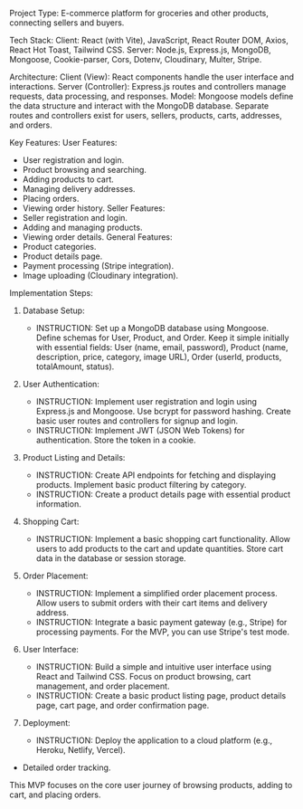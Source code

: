 Project Type: E-commerce platform for groceries and other products, connecting sellers and buyers.

Tech Stack:
Client: React (with Vite), JavaScript, React Router DOM, Axios, React Hot Toast, Tailwind CSS.
Server: Node.js, Express.js, MongoDB, Mongoose, Cookie-parser, Cors, Dotenv, Cloudinary, Multer, Stripe.

Architecture:
Client (View): React components handle the user interface and interactions.
Server (Controller): Express.js routes and controllers manage requests, data processing, and responses.
Model: Mongoose models define the data structure and interact with the MongoDB database.
Separate routes and controllers exist for users, sellers, products, carts, addresses, and orders.

Key Features:
User Features:
- User registration and login.
- Product browsing and searching.
- Adding products to cart.
- Managing delivery addresses.
- Placing orders.
- Viewing order history.
Seller Features:
- Seller registration and login.
- Adding and managing products.
- Viewing order details.
General Features:
- Product categories.
- Product details page.
- Payment processing (Stripe integration).
- Image uploading (Cloudinary integration).

Implementation Steps:

1. Database Setup:
   - INSTRUCTION: Set up a MongoDB database using Mongoose. Define schemas for User, Product, and Order. Keep it simple initially with essential fields: User (name, email, password), Product (name, description, price, category, image URL), Order (userId, products, totalAmount, status).

2. User Authentication:
   - INSTRUCTION: Implement user registration and login using Express.js and Mongoose. Use bcrypt for password hashing. Create basic user routes and controllers for signup and login.
   - INSTRUCTION: Implement JWT (JSON Web Tokens) for authentication. Store the token in a cookie.

3. Product Listing and Details:
   - INSTRUCTION: Create API endpoints for fetching and displaying products. Implement basic product filtering by category.
   - INSTRUCTION: Create a product details page with essential product information.

4. Shopping Cart:
   - INSTRUCTION: Implement a basic shopping cart functionality. Allow users to add products to the cart and update quantities. Store cart data in the database or session storage.

5. Order Placement:
   - INSTRUCTION: Implement a simplified order placement process. Allow users to submit orders with their cart items and delivery address.
   - INSTRUCTION: Integrate a basic payment gateway (e.g., Stripe) for processing payments. For the MVP, you can use Stripe's test mode.

6. User Interface:
   - INSTRUCTION: Build a simple and intuitive user interface using React and Tailwind CSS. Focus on product browsing, cart management, and order placement.
   - INSTRUCTION: Create a basic product listing page, product details page, cart page, and order confirmation page.

7. Deployment:
   - INSTRUCTION: Deploy the application to a cloud platform (e.g., Heroku, Netlify, Vercel).
- Detailed order tracking.

This MVP focuses on the core user journey of browsing products, adding to cart, and placing orders.
